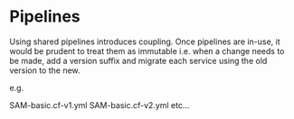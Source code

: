 # Pipelines

Using shared pipelines introduces coupling. Once pipelines are in-use, it would be prudent to treat them as immutable i.e. when a change needs to be made, add a version suffix and migrate each service using the old version to the new.

e.g.

SAM-basic.cf-v1.yml
SAM-basic.cf-v2.yml
etc...
